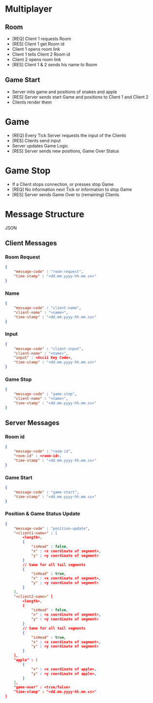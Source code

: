 # Multiplayer

## Room
- [REQ] Client 1 requests Room
- [RES] Client 1 get Room id
- Client 1 opens room link
- Client 1 tells Client 2 Room id
- Client 2 opens room link
- [RES] Client 1 & 2 sends his name to Room


## Game Start
- Server inits game and positions of snakes and apple
- [RES] Server sends start Game and positions to Client 1 and Client 2
- Clients render them

# Game
- [REQ] Every Tick Server requests the input of the Clients
- [RES] Clients send input
- Server updates Game Logic
- [RES] Server sends new positions, Game Over Status

# Game Stop
- If a Client stops connection, or presses stop Game
- [REQ] No information next Tick or information to stop Game
- [RES] Server sends Game Over to (remaining) Clients


# Message Structure
JSON
## Client Messages
### Room Request
```json
{
    "message-code" : "room-request",
    "time-stamp" : "<dd.mm.yyyy-hh.mm.ss>"
}
```

### Name 
```json
{
    "message-code" : "client-name",
    "client-name" : "<name>",
    "time-stamp" : "<dd.mm.yyyy-hh.mm.ss>"
}
```

### Input
```json
{
    "message-code" : "client-input",
    "client-name" : "<name>",
    "input" : <Ascii Key Code>,
    "time-stamp" : "<dd.mm.yyyy-hh.mm.ss>"
}
```

### Game Stop
```json
{
    "message-code" : "game-stop",
    "client-name" : "<name>",
    "time-stamp" : "<dd.mm.yyyy-hh.mm.ss>"
}
```

## Server Messages
### Room id
```json
{
    "message-code" : "room-id",
    "room-id" : <room-id>,
    "time-stamp" : "<dd.mm.yyyy-hh.mm.ss>"
}
```

### Game Start
```json
{
    "message-code" : "game-start",
    "time-stamp" : "<dd.mm.yyyy-hh.mm.ss>"
}
```

### Position & Game Status Update
```json
{
    "message-code" : "position-update",
    "<client1-name>" : [
        <length>,
        {
            "isHead" : false,
            "x" : <x coordinate of segment>,
            "y" : <y coordinate of segment>
        }
        // Same for all tail segments
        {
            "isHead" : true,
            "x" : <x coordinate of segment>,
            "y" : <y coordinate of segment>
        }
    ],
    "<client2-name>" [
        <length>,
        {
            "isHead" : false,
            "x" : <x coordinate of segment>,
            "y" : <y coordinate of segment>
        }
        // Same for all tail segments
        {
            "isHead" : true,
            "x" : <x coordinate of segment>,
            "y" : <y coordinate of segment>
        }
    ],
    "apple" : [
        {
            "x" : <x coordinate of apple>,
            "y" : <y coordinate of apple>,
        }
    ],
    "game-over" : <true/false>
    "time-stamp" : "<dd.mm.yyyy-hh.mm.ss>"
}
```